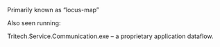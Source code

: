 Primarily known as “locus-map”

Also seen running:

Tritech.Service.Communication.exe – a proprietary application dataflow.
